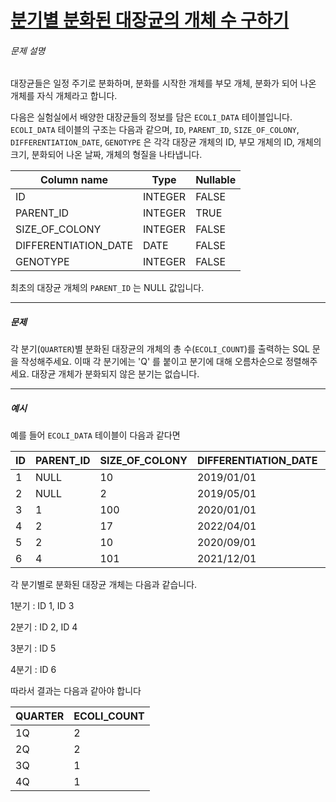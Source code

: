 # [분기별 분화된 대장균의 개체 수 구하기](https://school.programmers.co.kr/learn/courses/30/lessons/299308)


###### 문제 설명


대장균들은 일정 주기로 분화하며, 분화를 시작한 개체를 부모 개체, 분화가 되어 나온 개체를 자식 개체라고 합니다.  

다음은 실험실에서 배양한 대장균들의 정보를 담은 `ECOLI_DATA` 테이블입니다. `ECOLI_DATA` 테이블의 구조는 다음과 같으며, `ID`, `PARENT_ID`, `SIZE_OF_COLONY`, `DIFFERENTIATION_DATE`, `GENOTYPE` 은 각각 대장균 개체의 ID, 부모 개체의 ID, 개체의 크기, 분화되어 나온 날짜, 개체의 형질을 나타냅니다.




| Column name | Type | Nullable |
| --- | --- | --- |
| ID | INTEGER | FALSE |
| PARENT\_ID | INTEGER | TRUE |
| SIZE\_OF\_COLONY | INTEGER | FALSE |
| DIFFERENTIATION\_DATE | DATE | FALSE |
| GENOTYPE | INTEGER | FALSE |


최초의 대장균 개체의 `PARENT_ID` 는 NULL 값입니다.




---


##### 문제


각 분기(`QUARTER`)별 분화된 대장균의 개체의 총 수(`ECOLI_COUNT`)를 출력하는 SQL 문을 작성해주세요. 이때 각 분기에는 'Q' 를 붙이고 분기에 대해 오름차순으로 정렬해주세요. 대장균 개체가 분화되지 않은 분기는 없습니다.




---


##### 예시


예를 들어 `ECOLI_DATA` 테이블이 다음과 같다면




| ID | PARENT\_ID | SIZE\_OF\_COLONY | DIFFERENTIATION\_DATE | GENOTYPE |
| --- | --- | --- | --- | --- |
| 1 | NULL | 10 | 2019/01/01 | 5 |
| 2 | NULL | 2 | 2019/05/01 | 3 |
| 3 | 1 | 100 | 2020/01/01 | 4 |
| 4 | 2 | 17 | 2022/04/01 | 4 |
| 5 | 2 | 10 | 2020/09/01 | 6 |
| 6 | 4 | 101 | 2021/12/01 | 22 |


각 분기별로 분화된 대장균 개체는 다음과 같습니다.


1분기 : ID 1, ID 3  

2분기 : ID 2, ID 4  

3분기 : ID 5  

4분기 : ID 6


따라서 결과는 다음과 같아야 합니다




| QUARTER | ECOLI\_COUNT |
| --- | --- |
| 1Q | 2 |
| 2Q | 2 |
| 3Q | 1 |
| 4Q | 1 |


